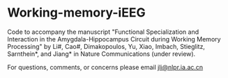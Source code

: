 # Working-memory-iEEG
Code to accompany the manuscript "Functional Specialization and Interaction in the Amygdala-Hippocampus Circuit during Working Memory Processing" by Li#, Cao#, Dimakopoulos, Yu, Xiao, Imbach, Stieglitz, Sarnthein*, and Jiang* in Nature Communications (under review).

For questions, comments, or concerns please email jli@nlpr.ia.ac.cn

